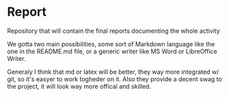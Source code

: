 # Report
Repository that will contain the final reports documenting the whole activity

We gotta two main possibilities, some sort of Markdown language like the one in the README.md file, or a generic writer
like MS Word or LibreOffice Writer.

Generaly I think that md or latex will be better, they way more integrated w/ git, so it's easyer to work togheder on it.
Also they provide a decent swag to the project, it will look way more offical and skilled.
